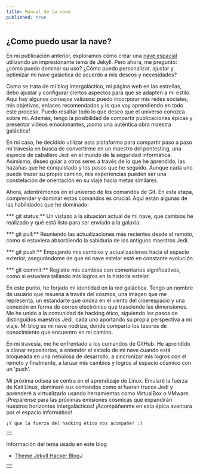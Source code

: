 ```yaml
---
title: Manual de la nave
published: true
---
```


## ¿Como puedo usar la nave?

En mi publicación anterior, exploramos cómo crear una [nave espacial](La-Nave) utilizando un impresionante tema de Jekyll. Pero ahora, me pregunto: ¿cómo puedo dominar su uso? ¿Cómo puedo personalizar, ajustar y optimizar mi nave galáctica de acuerdo a mis deseos y necesidades?

Como se trata de mi blog intergaláctico, mi página web en las estrellas, debo ajustar y configurar ciertos aspectos para que se adapten a mi estilo. Aquí hay algunos consejos valiosos: puedo incorporar mis redes sociales, mis objetivos, enlaces recomendados y lo que voy aprendiendo en todo este proceso. Puedo resaltar todo lo que deseo que el universo conozca sobre mí. Además, tengo la posibilidad de compartir publicaciones épicas y presentar vídeos emocionantes, ¡como una auténtica obra maestra galáctica!

En mi caso, he decidido utilizar esta plataforma para compartir paso a paso mi travesía en busca de convertirme en un maestro del pentesting, una especie de caballero Jedi en el mundo de la seguridad informática. Asimismo, deseo guiar a otros seres a través de lo que he aprendido, las hazañas que he conquistado y los pasos que he seguido. Aunque cada uno puede trazar su propio camino, mis experiencias pueden ser una constelación de orientación en su viaje hacia metas similares.

Ahora, adentrémonos en el universo de los comandos de Git. En esta etapa, comprender y dominar estos comandos es crucial. Aquí están algunas de las habilidades que he dominado:

*** git status:** Un vistazo a la situación actual de mi nave, qué cambios he realizado y qué está listo para ser enviado a la galaxia.

*** git pull:** Reuniendo las actualizaciones más recientes desde el remoto, como si estuviera absorbiendo la sabiduría de los antiguos maestros Jedi.

*** git push:** Empujando mis cambios y actualizaciones hacia el espacio exterior, asegurándome de que mi nave estelar esté en constante evolución.

*** git commit:** Registre mis cambios con comentarios significativos, como si estuviera tallando mis logros en la historia estelar.

En este punto, he forjado mi identidad en la red galáctica. Tengo un nombre de usuario que resuena a través del cosmos, una imagen que me representa, un estandarte que ondea en el viento del ciberespacio y una conexión en forma de correo electrónico que trasciende las dimensiones. Me he unido a la comunidad de hacking ético, siguiendo los pasos de distinguidos maestros Jedi, cada uno aportando su propia perspectiva a mi viaje. Mi blog es mi nave nodriza, donde comparto los tesoros de conocimiento que encuentro en mi camino.

En mi travesía, me he enfrentado a los comandos de GitHub. He aprendido a clonar repositorios, a entender el estado de mi nave cuando está bloqueada en una nebulosa de desarrollo, a sincronizar mis logros con el remoto y finalmente, a lanzar mis cambios y logros al espacio cósmico con un 'push'.

Mi próxima odisea se centra en el aprendizaje de Linux. Emularé la fuerza de Kali Linux, dominaré sus comandos como si fueran trucos Jedi y aprenderé a virtualizarlo usando herramientas como VirtualBox o VMware. ¡Prepárense para las próximas emisiones cósmicas que expandirán nuestros horizontes intergalácticos! ¡Acompáñenme en esta épica aventura por el espacio informático!


```
¡Y que la fuerza del hacking ético nos acompañe! :)
```



|   |
|:--|
|   |

Información del tema usado en este blog
- [Theme Jekyll Hacker Blog](https://drive.google.com/file/d/1eQ-F38s7SgJo8hmMhOG-BQTOlw4kU5dJ/view)J

|   |
|:--|
|   |
